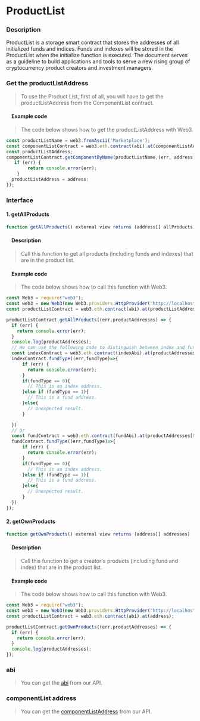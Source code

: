 # ProductList

### Description
ProductList is a storage smart contract that stores the addresses of all initialized funds and indices. Funds and indexes will be stored in the ProductList when the initialize function is executed. The document serves as a guideline to build applications and tools to serve a new rising group of cryptocurrency product creators and investment managers.

### Get the productListAddress
> To use the Product List, first of all, you will have to get the productListAddress from the ComponentList contract.

#### &emsp;Example code
> The code below shows how to get the productListAddress with Web3.

```javascript
const productListName = web3.fromAscii('Marketplace');
const componentListContract = web3.eth.contract(abi).at(componentListAddress);
const productListAddress;
componentListContract.getComponentByName(productListName,(err, address)=>{
   if (err) {
        return console.error(err);
    }
  productListAddress = address;
});
```

### Interface

#### 1. getAllProducts

```javascript
function getAllProducts() external view returns (address[] allProducts);
```

#### &emsp;Description
> Call this function to get all products (including funds and indexes) that are in the product list.

#### &emsp;Example code
> The code below shows how to call this function with Web3.

```javascript
const Web3 = require("web3");
const web3 = new Web3(new Web3.providers.HttpProvider("http://localhost:8545"));
const productListContract = web3.eth.contract(abi).at(productListAddress);

productListContract.getAllProducts((err,productAddresses) => {
  if (err) {
    return console.error(err);
  }
  console.log(productAddresses);
  // We can use the following code to distinguish between index and fund addresses.
  const indexContract = web3.eth.contract(indexAbi).at(productAddresses[0])
  indexContract.fundType((err,fundType)=>{
      if (err) {
        return console.error(err);
      }
      if(fundType == 0){
        // This is an index address.
      }else if (fundType == 1){
        // This is a fund address.
      }else{
        // Unexpected result.
      }

  })
  // Or
  const fundContract = web3.eth.contract(fundAbi).at(productAddresses[0])
  fundContract.fundType((err,fundType)=>{
      if (err) {
        return console.error(err);
      }
      if(fundType == 0){
        // This is an index address.
      }else if (fundType == 1){
        // This is a fund address.
      }else{
        // Unexpected result.
      }
  })
});
```

#### 2. getOwnProducts

```javascript
function getOwnProducts() external view returns (address[] addresses) ;
```

#### &emsp;Description
> Call this function to get a creator's products (including fund and index) that are in the product list.

#### &emsp;Example code
> The code below shows how to call this function with Web3.

```javascript
const Web3 = require("web3");
const web3 = new Web3(new Web3.providers.HttpProvider("http://localhost:8545"));
const productListContract = web3.eth.contract(abi).at(address);

productListContract.getOwnProducts((err,productAddresses) => {
  if (err) {
    return console.error(err);
  }
  console.log(productAddresses);
});
```

### abi
> You can get the [abi](http://www.olympus.io/olympusProtocols/marketplace/abi) from our API.

### componentList address
> You can get the [componentListAddress](http://www.olympus.io/olympusProtocols/marketplace/abi) from our API.
